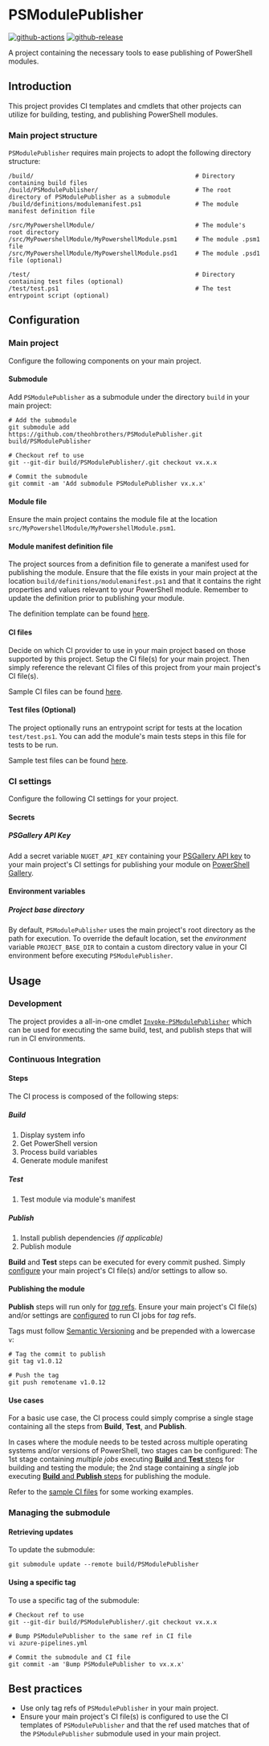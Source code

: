 # PSModulePublisher

[![github-actions](https://github.com/theohbrothers/PSModulePublisher/workflows/ci-master-pr/badge.svg)](https://github.com/theohbrothers/PSModulePublisher/actions)
[![github-release](https://img.shields.io/github/v/release/theohbrothers/PSModulePublisher?style=flat-square)](https://github.com/theohbrothers/PSModulePublisher/releases/)

A project containing the necessary tools to ease publishing of PowerShell modules.

## Introduction

This project provides CI templates and cmdlets that other projects can utilize for building, testing, and publishing PowerShell modules.

### Main project structure

`PSModulePublisher` requires main projects to adopt the following directory structure:

```shell
/build/                                             # Directory containing build files
/build/PSModulePublisher/                           # The root directory of PSModulePublisher as a submodule
/build/definitions/modulemanifest.ps1               # The module manifest definition file

/src/MyPowershellModule/                            # The module's root directory
/src/MyPowershellModule/MyPowershellModule.psm1     # The module .psm1 file
/src/MyPowershellModule/MyPowershellModule.psd1     # The module .psd1 file (optional)

/test/                                              # Directory containing test files (optional)
/test/test.ps1                                      # The test entrypoint script (optional)
```

## Configuration

### Main project

Configure the following components on your main project.

#### Submodule

Add `PSModulePublisher` as a submodule under the directory `build` in your main project:

```shell
# Add the submodule
git submodule add https://github.com/theohbrothers/PSModulePublisher.git build/PSModulePublisher

# Checkout ref to use
git --git-dir build/PSModulePublisher/.git checkout vx.x.x

# Commit the submodule
git commit -am 'Add submodule PSModulePublisher vx.x.x'
```

#### Module file

Ensure the main project contains the module file at the location `src/MyPowershellModule/MyPowershellModule.psm1`.

#### Module manifest definition file

The project sources from a definition file to generate a manifest used for publishing the module. Ensure that the file exists in your main project at the location `build/definitions/modulemanifest.ps1` and that it contains the right properties and values relevant to your PowerShell module. Remember to update the definition prior to publishing your module.

The definition template can be found [here](docs/samples/build/definitions/modulemanifest.ps1).

#### CI files

Decide on which CI provider to use in your main project based on those supported by this project. Setup the CI file(s) for your main project. Then simply reference the relevant CI files of this project from your main project's CI file(s).

Sample CI files can be found [here](docs/samples/ci).

#### Test files (Optional)

The project optionally runs an entrypoint script for tests at the location `test/test.ps1`. You can add the module's main tests steps in this file for tests to be run.

Sample test files can be found [here](docs/samples/test).

### CI settings

Configure the following CI settings for your project.

#### Secrets

##### PSGallery API Key

Add a secret variable `NUGET_API_KEY` containing your [PSGallery API key](https://docs.microsoft.com/en-us/powershell/scripting/gallery/how-to/publishing-packages/publishing-a-package?view=powershell-6#powershell-gallery-account-and-api-key) to your main project's CI settings for publishing your module on [PowerShell Gallery](https://www.powershellgallery.com/).

#### Environment variables

##### Project base directory

By default, `PSModulePublisher` uses the main project's root directory as the path for execution. To override the default location, set the *environment* variable `PROJECT_BASE_DIR` to contain a custom directory value in your CI environment before executing `PSModulePublisher`.

## Usage

### Development

The project provides a all-in-one cmdlet [`Invoke-PSModulePublisher`](src/PSModulePublisher/Public/Invoke-PSModulePublisher.ps1) which can be used for executing the same build, test, and publish steps that will run in CI environments.

### Continuous Integration

#### Steps

The CI process is composed of the following steps:

##### Build

1. Display system info
2. Get PowerShell version
3. Process build variables
4. Generate module manifest

##### Test

1. Test module via module's manifest

##### Publish

1. Install publish dependencies *(if applicable)*
1. Publish module

**Build** and **Test** steps can be executed for every commit pushed. Simply [configure](docs/samples/ci/azure-pipelines/azure-pipelines.linux.sample.yml#L8-L11) your main project's CI file(s) and/or settings to allow so.

#### Publishing the module

**Publish** steps will run only for [*tag* refs](templates/azure-pipelines/steps/pwsh/run-publish.yml#L10). Ensure your main project's CI file(s) and/or settings are [configured](docs/samples/ci/azure-pipelines/azure-pipelines.linux.sample.yml#L5-L7) to run CI jobs for *tag* refs.

Tags must follow [Semantic Versioning](https://semver.org/) and be prepended with a lowercase `v`:

```shell
# Tag the commit to publish
git tag v1.0.12

# Push the tag
git push remotename v1.0.12
```

#### Use cases

For a basic use case, the CI process could simply comprise a single stage containing all the steps from **Build**, **Test**, and **Publish**.

In cases where the module needs to be tested across multiple operating systems and/or versions of PowerShell, two stages can be configured: The 1st stage containing *multiple jobs* executing [**Build** and **Test** steps](docs/samples/ci/azure-pipelines/azure-pipelines.linux.windows.sample.yml#L24-L40) for building and testing the module; the 2nd stage containing a *single* job executing [**Build** and **Publish** steps](docs/samples/ci/azure-pipelines/azure-pipelines.linux.windows.sample.yml#L52) for publishing the module.

Refer to the [sample CI files](docs/samples/ci) for some working examples.

### Managing the submodule

#### Retrieving updates

To update the submodule:

```shell
git submodule update --remote build/PSModulePublisher
```

#### Using a specific tag

To use a specific tag of the submodule:

```shell
# Checkout ref to use
git --git-dir build/PSModulePublisher/.git checkout vx.x.x

# Bump PSModulePublisher to the same ref in CI file
vi azure-pipelines.yml

# Commit the submodule and CI file
git commit -am 'Bump PSModulePublisher to vx.x.x'
```

## Best practices

- Use only tag refs of `PSModulePublisher` in your main project.
- Ensure your main project's CI file(s) is configured to use the CI templates of `PSModulePublisher` and that the ref used matches that of the `PSModulePublisher` submodule used in your main project.
